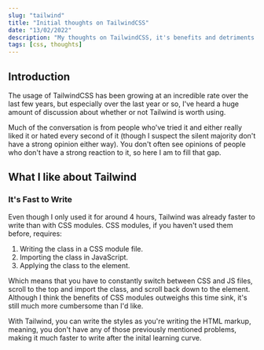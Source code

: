 ```yaml
---
slug: "tailwind"
title: "Initial thoughts on TailwindCSS"
date: "13/02/2022"
description: "My thoughts on TailwindCSS, it's benefits and detriments."
tags: [css, thoughts]
---
```


## Introduction

The usage of TailwindCSS has been growing at an incredible rate over the last few years, but especially over the last year or so, I've heard a huge amount of discussion about whether or not Tailwind is worth using.

Much of the conversation is from people who've tried it and either really liked it or hated every second of it (though I suspect the silent majority don't have a strong opinion either way). You don't often see opinions of people who don't have a strong reaction to it, so here I am to fill that gap.

## What I like about Tailwind

### It's Fast to Write

Even though I only used it for around 4 hours, Tailwind was already faster to write than with CSS modules. CSS modules, if you haven't used them before, requires:

1. Writing the class in a CSS module file.
2. Importing the class in JavaScript.
3. Applying the class to the element.

Which means that you have to constantly switch between CSS and JS files, scroll to the top and import the class, and scroll back down to the element. Although I think the benefits of CSS modules outweighs this time sink, it's still much more cumbersome than I'd like.

With Tailwind, you can write the styles as you're writing the HTML markup, meaning, you don't have any of those previously mentioned problems, making it much faster to write after the inital learning curve.
